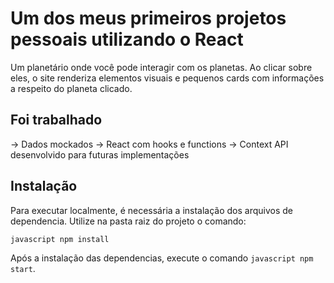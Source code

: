 # Um dos meus primeiros projetos pessoais utilizando o React
Um planetário onde você pode interagir com os planetas. Ao clicar sobre eles, o site renderiza elementos visuais
e pequenos cards com informações a respeito do planeta clicado.

## Foi trabalhado
-> Dados mockados
-> React com hooks e functions
-> Context API desenvolvido para futuras implementações


## Instalação
Para executar localmente, é necessária a instalação dos arquivos de dependencia. Utilize na pasta raiz do projeto o comando:

``javascript
npm install``

Após a instalação das dependencias, execute o comando ``javascript
npm start``.

